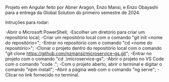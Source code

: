 Projeto em Angular feito por Abner Aragon, Enzo Mansi, e Enzo Obayashi para a entrega da Global Solution do primeiro semestre de 2024.

Intruções para rodar:

-Abrir o Microsoft PowerShell;
-Escolher um diretório para criar um repositório local;
-Criar um repositório local com o comando "git init <nome do repositório>";
-Entrar no repositório com o comando "cd <nome do repositório>";
-Clonar o projeto dentro do repositório local com o comando "git clone https://github.com/nzmansi/microservice-gs.git";
-Entrar no projeto com o comando "cd .\microservice-gs\";
-Abrir o projeto no VS Code com o comando "code .";
-Com o projeto aberto, abrir o terminal e digitar o comando "npm install";
-Abrir a página web com o comando "ng serve";
-Clicar no link fornecido no terminal.